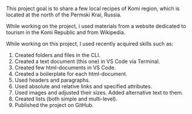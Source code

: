 This project goal is to share a few local recipes of Komi region, which is located at the north of the Permski Krai, Russia.

While working on the project, i used materials from a website dedicated to tourism in the Komi Republic and from Wikipedia.

While working on this project, I used recently acquired skills such as:
1. Created folders and files in the CLI.
2. Created a text document (this one) in VS Code via Terminal.
3. Created few html-documents in VS Code. 
4. Created a boilerplate for each html-document.
5. Used headers and paragraphs.
6. Used absolute and relative links and specified attributes.
7. Used images and adjusted their sizes. Added alternative text to them.
8. Created lists (both simple and multi-level).
9. Published the project on GitHub.